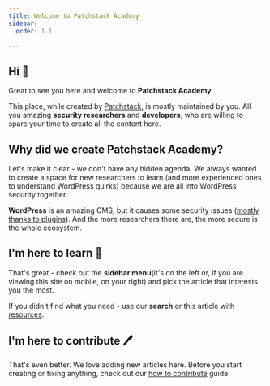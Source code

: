```yaml
---
title: Welcome to Patchstack Academy
sidebar:
  order: 1.1

---
```

## Hi 👋

Great to see you here and welcome to **Patchstack Academy**. 

This place, while created by [Patchstack](https://patchstack.com), is mostly maintained by you. All you amazing **security researchers** and **developers**, who are willing to spare your time to create all the content here.

## Why did we create Patchstack Academy?
Let's make it clear - we don't have any hidden agenda. We always wanted to create a space for new researchers to learn (and more experienced ones to understand WordPress quirks) because we are all into WordPress security together.

**WordPress** is an amazing CMS, but it causes some security issues ([mostly thanks to plugins](https://patchstack.com/whitepaper/state-of-wordpress-security-in-2024/)). And the more researchers there are, the more secure is the whole ecosystem.

## I'm here to learn 🧪
That's great - check out the **sidebar menu**(it's on the left or, if you are viewing this site on mobile, on your right) and pick the article that interests you the most. 

If you didn't find what you need - use our **search** or this article with [resources](/academy/general/resources/).

## I'm here to contribute 🖊️
That's even better. We love adding new articles here. Before you start creating or fixing anything, check out our [how to contribute](/academy/welcome/how-to-contribute/) guide.